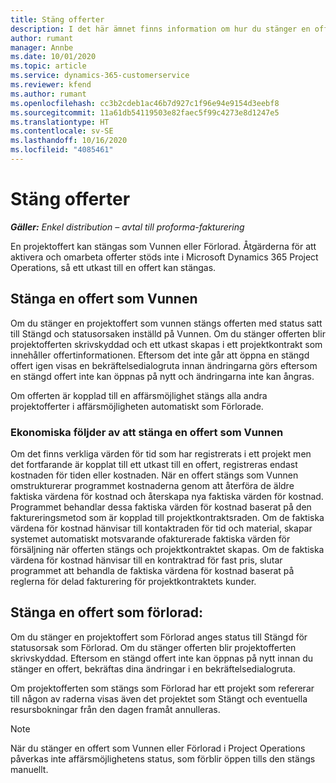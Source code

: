 ```yaml
---
title: Stäng offerter
description: I det här ämnet finns information om hur du stänger en offert i Project Operations.
author: rumant
manager: Annbe
ms.date: 10/01/2020
ms.topic: article
ms.service: dynamics-365-customerservice
ms.reviewer: kfend
ms.author: rumant
ms.openlocfilehash: cc3b2cdeb1ac46b7d927c1f96e94e9154d3eebf8
ms.sourcegitcommit: 11a61db54119503e82faec5f99c4273e8d1247e5
ms.translationtype: HT
ms.contentlocale: sv-SE
ms.lasthandoff: 10/16/2020
ms.locfileid: "4085461"
---
```

# <a name="close-quotes"></a>Stäng offerter 

_**Gäller:** Enkel distribution – avtal till proforma-fakturering_

En projektoffert kan stängas som Vunnen eller Förlorad. Åtgärderna för att aktivera och omarbeta offerter stöds inte i Microsoft Dynamics 365 Project Operations, så ett utkast till en offert kan stängas.

## <a name="close-a-quote-as-won"></a>Stänga en offert som Vunnen

Om du stänger en projektoffert som vunnen stängs offerten med status satt till Stängd och statusorsaken inställd på Vunnen. Om du stänger offerten blir projektofferten skrivskyddad och ett utkast skapas i ett projektkontrakt som innehåller offertinformationen. Eftersom det inte går att öppna en stängd offert igen visas en bekräftelsedialogruta innan ändringarna görs eftersom en stängd offert inte kan öppnas på nytt och ändringarna inte kan ångras.

Om offerten är kopplad till en affärsmöjlighet stängs alla andra projektofferter i affärsmöjligheten automatiskt som Förlorade.

### <a name="financial-impact-of-closing-a-quote-as-won"></a>Ekonomiska följder av att stänga en offert som Vunnen

Om det finns verkliga värden för tid som har registrerats i ett projekt men det fortfarande är kopplat till ett utkast till en offert, registreras endast kostnaden för tiden eller kostnaden. När en offert stängs som Vunnen omstrukturerar programmet kostnaderna genom att återföra de äldre faktiska värdena för kostnad och återskapa nya faktiska värden för kostnad. Programmet behandlar dessa faktiska värden för kostnad baserat på den faktureringsmetod som är kopplad till projektkontraktsraden. Om de faktiska värdena för kostnad hänvisar till kontaktraden för tid och material, skapar systemet automatiskt motsvarande ofakturerade faktiska värden för försäljning när offerten stängs och projektkontraktet skapas. Om de faktiska värdena för kostnad hänvisar till en kontraktrad för fast pris, slutar programmet att behandla de faktiska värdena för kostnad baserat på reglerna för delad fakturering för projektkontraktets kunder.

## <a name="closing-a-quote-as-lost"></a>Stänga en offert som förlorad:

Om du stänger en projektoffert som Förlorad anges status till Stängd för statusorsak som Förlorad. Om du stänger offerten blir projektofferten skrivskyddad. Eftersom en stängd offert inte kan öppnas på nytt innan du stänger en offert, bekräftas dina ändringar i en bekräftelsedialogruta.

Om projektofferten som stängs som Förlorad har ett projekt som refererar till någon av raderna visas även det projektet som Stängt och eventuella resursbokningar från den dagen framåt annulleras.

> [!NOTE]
> När du stänger en offert som Vunnen eller Förlorad i Project Operations påverkas inte affärsmöjlighetens status, som förblir öppen tills den stängs manuellt.
